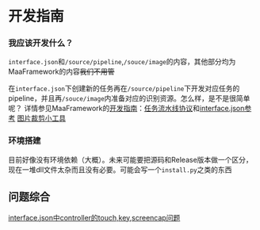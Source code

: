 # 开发指南

### 我应该开发什么？

`interface.json`和`/source/pipeline`,`/souce/image`的内容，其他部分均为MaaFramework的内容~~我们不用管~~

在`interface.json`下创建新的任务再在`/source/pipeline`下开发对应任务的pipeline，并且再`/souce/image`内准备对应的识别资源。怎么样，是不是很简单呢？
详情参见MaaFramework的[开发指南](https://github.com/MaaXYZ/MaaFramework/blob/main/docs/zh_cn/1.1-%E5%BF%AB%E9%80%9F%E5%BC%80%E5%A7%8B.md)：[任务流水线协议](https://github.com/MaaXYZ/MaaFramework/blob/main/docs/zh_cn/3.1-%E4%BB%BB%E5%8A%A1%E6%B5%81%E6%B0%B4%E7%BA%BF%E5%8D%8F%E8%AE%AE.md)和[interface.json参考](https://github.com/MaaXYZ/MaaFramework/blob/main/sample/interface.json)
[图片裁剪小工具](https://github.com/MaaXYZ/MaaFramework/tree/main/tools/ImageCropper)

### 环境搭建

目前好像没有环境依赖（大概）。未来可能要把源码和Release版本做一个区分，现在一堆dll文件太杂而且没有必要。可能会写一个`install.py`之类的东西

## 问题综合

[interface.json中controller的touch,key,screencap问题](./controller参数问题.md)